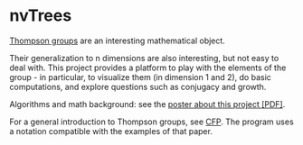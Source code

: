 # nvTrees
[Thompson groups](http://en.wikipedia.org/wiki/Thompson_groups) are an interesting mathematical object. 

Their generalization to n dimensions are also interesting, but not easy to deal with. This project provides a platform to play with the elements of the group - in particular, to visualize them (in dimension 1 and 2), do basic computations, and explore questions such as conjugacy and growth.

Algorithms and math background: see the
[poster about this project [PDF]](http://romankogan.net/math/slides_posters/nvTrees_Paris_2015_Poster.pdf).

For a general introduction to Thompson groups, see [CFP](http://people.math.binghamton.edu/matt/thompson/cfp.pdf). 
The program uses a notation compatible with the examples of that paper.
